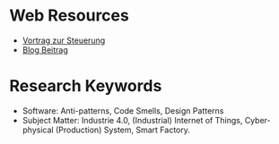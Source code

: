 # Web Resources
- [Vortrag zur Steuerung](https://page.camunda.com/cclive-2021-university-of-st-gallen?hsLang=en)
- [Blog Beitrag](https://camunda.com/blog/2021/07/controlling-processes-in-a-smart-factory-with-the-camunda-platform/?&utm_medium=social&utm_source=facebook&utm_content=linkpost)

# Research Keywords
- Software: Anti-patterns, Code Smells, Design Patterns
- Subject Matter: Industrie 4.0, (Industrial) Internet of Things, Cyber-physical (Production) System, Smart Factory.
